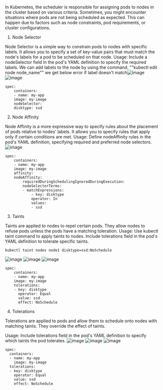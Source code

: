In Kubernetes, the scheduler is responsible for assigning pods to nodes in the cluster based on various criteria. Sometimes, you might encounter situations where pods are not being scheduled as expected. This can happen due to factors such as node constraints, pod requirements, or cluster configurations.

1. Node Selector

Node Selector is a simple way to constrain pods to nodes with specific labels. It allows you to specify a set of key-value pairs that must match the node's labels for a pod to be scheduled on that node.
Usage: Include a nodeSelector field in the pod's YAML definition to specify the required labels.
We can add labels to the node by using the command.
""kubectl edit node node_name""
we get below error if label doesn't match![image](https://github.com/user-attachments/assets/b30a181e-c6b6-4355-879b-2965df279439)
![image](https://github.com/user-attachments/assets/12bdbefb-d235-4df7-b759-547b7e6328d8)



```
spec:
    containers:
    - name: my-app
    image: my-image
    nodeSelector:
    disktype: ssd
```

2. Node Affinity

Node Affinity is a more expressive way to specify rules about the placement of pods relative to nodes' labels. It allows you to specify rules that apply only if certain conditions are met.
Usage: Define nodeAffinity rules in the pod's YAML definition, specifying required and preferred node selectors.
![image](https://github.com/user-attachments/assets/dbe22010-e35f-4bf0-b99c-0b34c87c9365)

```
spec:
    containers:
    - name: my-app
    image: my-image
    affinity:
    nodeAffinity:
        requiredDuringSchedulingIgnoredDuringExecution:
        nodeSelectorTerms:
        - matchExpressions:
            - key: disktype
            operator: In
            values:
            - ssd
```

3. Taints

Taints are applied to nodes to repel certain pods. They allow nodes to refuse pods unless the pods have a matching toleration.
Usage: Use kubectl taint command to apply taints to nodes. Include tolerations field in the pod's YAML definition to tolerate specific taints.

```
kubectl taint nodes node1 disktype=ssd:NoSchedule
```
![image](https://github.com/user-attachments/assets/41e9e2f3-1d39-400a-8611-9a5df4e25c72)
![image](https://github.com/user-attachments/assets/154acc01-d123-4e21-b220-c44cd1cd044f)
![image](https://github.com/user-attachments/assets/675d0b24-35fc-4e11-9719-270cb91cc196)

```
spec:
    containers:
    - name: my-app
    image: my-image
    tolerations:
    - key: disktype
      operator: Equal
      value: ssd
      effect: NoSchedule
```

4. Tolerations

Tolerations are applied to pods and allow them to schedule onto nodes with matching taints. They override the effect of taints.

Usage: Include tolerations field in the pod's YAML definition to specify which taints the pod tolerates.
![image](https://github.com/user-attachments/assets/cad41a03-cf16-49ea-8801-9c5bafa78b3d)
![image](https://github.com/user-attachments/assets/c6c5d8d5-9d68-440c-822a-b60884d816bf)
![image](https://github.com/user-attachments/assets/b027a7cb-b97f-465c-a0fc-c6779d12a3c0)

```
spec:
  containers:
  - name: my-app
    image: my-image
  tolerations:
  - key: disktype
    operator: Equal
    value: ssd
    effect: NoSchedule
```
